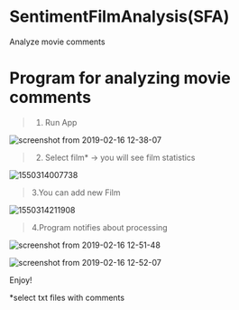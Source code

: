 # SentimentFilmAnalysis(SFA)
Analyze movie comments

# Program for analyzing movie comments
>1. Run App

![screenshot from 2019-02-16 12-38-07](https://user-images.githubusercontent.com/37261780/52898570-2980ee80-31e8-11e9-80b5-5a6932c15904.png)

>2. Select film* -> you will see film statistics

![1550314007738](https://user-images.githubusercontent.com/37261780/52898683-36eaa880-31e9-11e9-8bf3-bc4f35b1a8b5.png)

>3.You can add new Film

![1550314211908](https://user-images.githubusercontent.com/37261780/52898706-bbd5c200-31e9-11e9-8225-ae033db50d6a.png)

>4.Program notifies about processing

![screenshot from 2019-02-16 12-51-48](https://user-images.githubusercontent.com/37261780/52898792-e5431d80-31ea-11e9-8307-03632507aa6d.png)

![screenshot from 2019-02-16 12-52-07](https://user-images.githubusercontent.com/37261780/52898797-ec6a2b80-31ea-11e9-8e87-7f3f74ade3b3.png)

Enjoy!

*select txt files with comments

